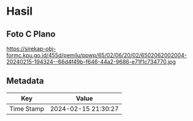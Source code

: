 # Hasil

## Foto C Plano

https://sirekap-obj-formc.kpu.go.id/455d/pemilu/ppwp/65/02/06/20/02/6502062002004-20240215-194324--66d4f49b-f646-44a2-9686-e71f1c734770.jpg


## Metadata

| Key        | Value               |
| ---------- | ------------------- |
| Time Stamp | 2024-02-15 21:30:27 |



